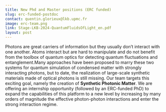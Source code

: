 ```yaml
---
title: New Phd and Master positions (ERC funded)
slug: erc-funded-postdoc
contact: quentin.glorieux@lkb.upmc.fr
image: erc-team.png
link: Stage-LKB-2024-QuantumFluidsOfLight_en.pdf
layout: post
---
```

Photons are great carriers of information but they usually don’t interact with one another. Atoms interact but are hard to manipulate and do not benefit from the toolbox of quantum optics for detecting quantum fluctuations and entanglement.Many approaches have been proposed to marry these two systems for quantum simulation of condensed matter with strongly interacting photons, but to date, the realization of large-scale synthetic materials made of optical photons is still missing. Our team targets this exciting goal, namely the creation of **Synthetic Photonic Matter**. We are offering an internship opportunity (followed by an ERC-funded PhD) to expand the capabilities of this platform to a new level by increasing by many orders of magnitude the effective photon-photon interactions and enter the strong interaction regime.
